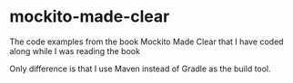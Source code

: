 # mockito-made-clear
The code examples from the book Mockito Made Clear that I have coded along while I was reading the book

Only difference is that I use Maven instead of Gradle as the build tool.